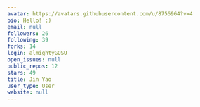 ```yaml
---
avatar: https://avatars.githubusercontent.com/u/8756964?v=4
bio: Hello! :)
email: null
followers: 26
following: 39
forks: 14
login: almightyGOSU
open_issues: null
public_repos: 12
stars: 49
title: Jin Yao
user_type: User
website: null
---
```

